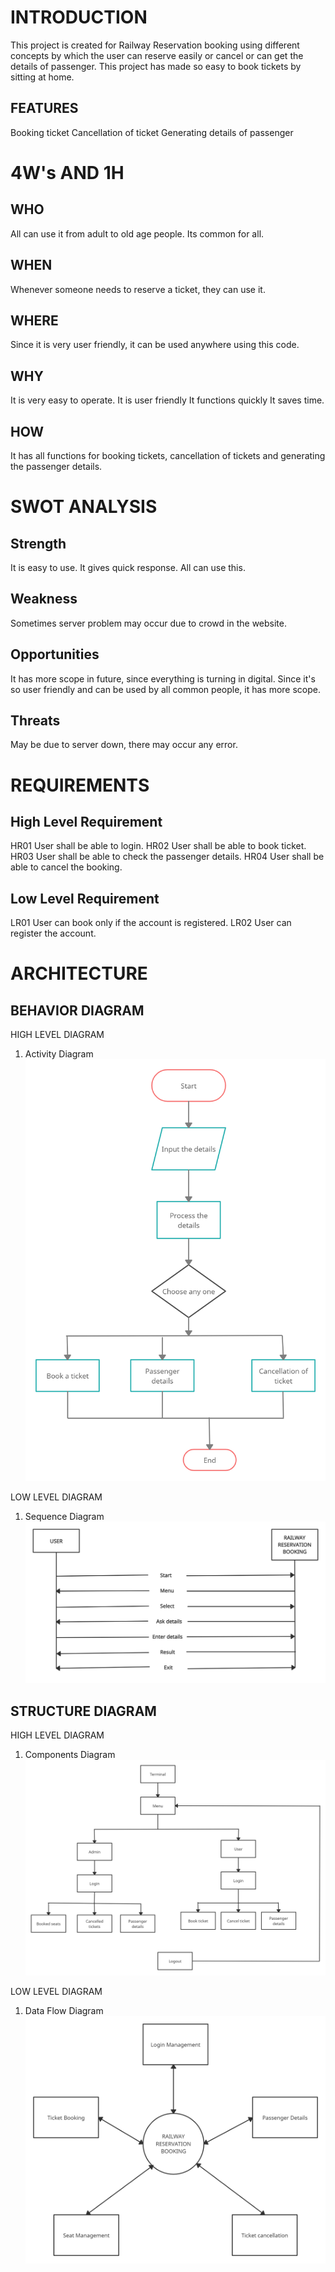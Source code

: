 # INTRODUCTION <BR/>
This project is created for Railway Reservation booking using different concepts by which the user can reserve easily or cancel or can get the details of passenger. This project has made so easy to book tickets by sitting at home.

## FEATURES <BR/>
Booking ticket
Cancellation of ticket
Generating details of passenger

# 4W's AND 1H <BR/>

## WHO <BR/>
All can use it from adult to old age people. Its common for all.

## WHEN <BR/>
Whenever someone needs to reserve a ticket, they can use it.

## WHERE <BR/>
Since it is very user friendly, it can be used anywhere using this code.

## WHY <BR/>
It is very easy to operate.
It is user friendly
It functions quickly
It saves time.

## HOW <BR/>
It has all functions for booking tickets, cancellation of tickets and generating the passenger details.

# SWOT ANALYSIS <BR/>

## Strength <BR/>
It is easy to use.
It gives quick response.
All can use this.

## Weakness <BR/>
Sometimes server problem may occur due to crowd in the website.

## Opportunities <BR/>
It has more scope in future, since everything is turning in digital.
Since it's so user friendly and can be used by all common people, it has more scope.

## Threats <BR/>
May be due to server down, there may occur any error.

# REQUIREMENTS <BR/>

## High Level Requirement <BR/>

HR01	User shall be able to login.
HR02	User shall be able to book ticket.
HR03	User shall be able to check the passenger details.
HR04	User shall be able to cancel the booking.

## Low Level Requirement <BR/>

LR01	User can book only if the account is registered.
LR02	User can register the account.

# ARCHITECTURE

## BEHAVIOR DIAGRAM <BR/>

HIGH LEVEL DIAGRAM
1. Activity Diagram
![](https://github.com/dhaya007/M1_Knowledge_Utility/blob/main/MiniProject_C/2_Architecture/Behavior%20Diagram/Activity%20Diagram.jpg)

LOW LEVEL DIAGRAM
1. Sequence Diagram
![](https://github.com/dhaya007/M1_Knowledge_Utility/blob/main/MiniProject_C/2_Architecture/Behavior%20Diagram/Sequence%20Diagram.jpg)

## STRUCTURE DIAGRAM <BR/>

HIGH LEVEL DIAGRAM
1. Components Diagram
![](https://github.com/dhaya007/M1_Knowledge_Utility/blob/main/MiniProject_C/2_Architecture/Structural%20Diagram/Components%20Diagram.jpg)

LOW LEVEL DIAGRAM
1. Data Flow Diagram
![](https://github.com/dhaya007/M1_Knowledge_Utility/blob/main/MiniProject_C/2_Architecture/Structural%20Diagram/Data%20Flow%20Diagram.jpg)

